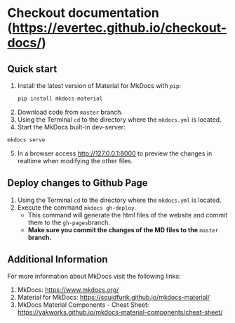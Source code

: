 # Checkout documentation (https://evertec.github.io/checkout-docs/)

## Quick start

1.	Install the latest version of Material for MkDocs with ```pip```:
	``` sh
	pip install mkdocs-material
	```
2.	Download code from ```master``` branch.
3.	Using the Terminal ```cd``` to the directory where the ```mkdocs.yml``` is located.
4.	Start the MkDocs built-in dev-server:
``` sh
mkdocs serve
```
5.	In a browser access http://127.0.0.1:8000 to preview the changes in realtime when modifying the other files.

## Deploy changes to Github Page

1.	Using the Terminal ```cd``` to the directory where the ```mkdocs.yml``` is located.
2.	Execute the command ```mkdocs gh-deploy```.
	*	This command will generate the html files of the website and commit them to the ```gh-pages```branch.
	*	**Make sure you commit the changes of the MD files to the** ```master``` **branch.**

## Additional Information

For more information about MkDocs visit the following links:

1.	MkDocs: https://www.mkdocs.org/
2.	Material for MkDocs: https://squidfunk.github.io/mkdocs-material/
3.	MkDocs Material Components - Cheat Sheet: https://yakworks.github.io/mkdocs-material-components/cheat-sheet/
